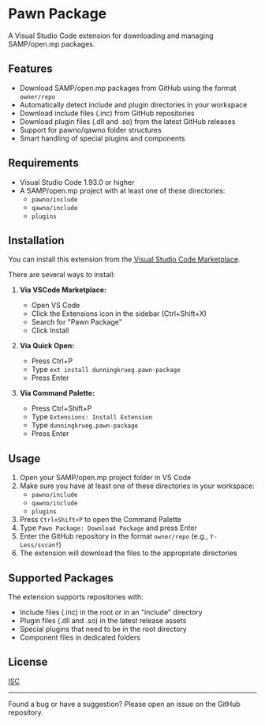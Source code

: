 # Pawn Package

A Visual Studio Code extension for downloading and managing SAMP/open.mp packages.

## Features

- Download SAMP/open.mp packages from GitHub using the format `owner/repo`
- Automatically detect include and plugin directories in your workspace
- Download include files (.inc) from GitHub repositories
- Download plugin files (.dll and .so) from the latest GitHub releases
- Support for pawno/qawno folder structures
- Smart handling of special plugins and components

## Requirements

- Visual Studio Code 1.93.0 or higher
- A SAMP/open.mp project with at least one of these directories:
  - `pawno/include`
  - `qawno/include`
  - `plugins`

## Installation

You can install this extension from the [Visual Studio Code Marketplace](https://marketplace.visualstudio.com/items?itemName=dunningkrueg.pawn-package).

There are several ways to install:

1. **Via VSCode Marketplace:**
   - Open VS Code
   - Click the Extensions icon in the sidebar (Ctrl+Shift+X)
   - Search for "Pawn Package"
   - Click Install

2. **Via Quick Open:**
   - Press Ctrl+P
   - Type `ext install dunningkrueg.pawn-package`
   - Press Enter

3. **Via Command Palette:**
   - Press Ctrl+Shift+P
   - Type `Extensions: Install Extension`
   - Type `dunningkrueg.pawn-package`
   - Press Enter

## Usage

1. Open your SAMP/open.mp project folder in VS Code
2. Make sure you have at least one of these directories in your workspace:
   - `pawno/include`
   - `qawno/include`
   - `plugins`
3. Press `Ctrl+Shift+P` to open the Command Palette
4. Type `Pawn Package: Download Package` and press Enter
5. Enter the GitHub repository in the format `owner/repo` (e.g., `Y-Less/sscanf`)
6. The extension will download the files to the appropriate directories

## Supported Packages

The extension supports repositories with:
- Include files (.inc) in the root or in an "include" directory
- Plugin files (.dll and .so) in the latest release assets
- Special plugins that need to be in the root directory
- Component files in dedicated folders

## License

[ISC](LICENSE)

---

Found a bug or have a suggestion? Please open an issue on the GitHub repository. 
